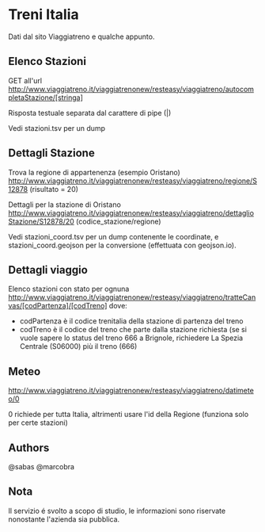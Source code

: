 Treni Italia
========

Dati dal sito Viaggiatreno e qualche appunto.

Elenco Stazioni
---------------
GET all'url
http://www.viaggiatreno.it/viaggiatrenonew/resteasy/viaggiatreno/autocompletaStazione/[stringa]

Risposta testuale separata dal carattere di pipe (|)

Vedi stazioni.tsv per un dump

Dettagli Stazione
-----------------
Trova la regione di appartenenza (esempio Oristano)
http://www.viaggiatreno.it/viaggiatrenonew/resteasy/viaggiatreno/regione/S12878 (risultato = 20)

Dettagli per la stazione di Oristano
http://www.viaggiatreno.it/viaggiatrenonew/resteasy/viaggiatreno/dettaglioStazione/S12878/20
(codice_stazione/regione)

Vedi stazioni_coord.tsv per un dump contenente le coordinate, e stazioni_coord.geojson per la conversione (effettuata con geojson.io).

Dettagli viaggio
----------------
Elenco stazioni con stato per ognuna
http://www.viaggiatreno.it/viaggiatrenonew/resteasy/viaggiatreno/tratteCanvas/[codPartenza]/[codTreno]
dove:
- codPartenza è il codice trenitalia della stazione di partenza del treno
- codTreno è il codice del treno che parte dalla stazione richiesta
(se si vuole sapere lo status del treno 666 a Brignole, richiedere La Spezia Centrale (S06000) più il treno (666)

Meteo
-------
http://www.viaggiatreno.it/viaggiatrenonew/resteasy/viaggiatreno/datimeteo/0

0 richiede per tutta Italia, altrimenti usare l'id della Regione (funziona solo per certe stazioni)


Authors
-------
@sabas
@marcobra

Nota
----
Il servizio é svolto a scopo di studio, le informazioni sono riservate nonostante l'azienda sia pubblica.